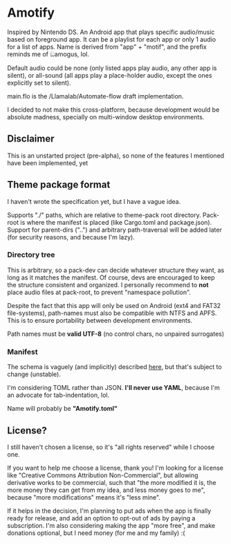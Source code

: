 # Amotify

Inspired by Nintendo DS. An Android app that plays specific audio/music based on foreground app. It can be a playlist for each app or only 1 audio for a list of apps. Name is derived from "app" + "motif", and the prefix reminds me of ඞamogus, lol.

Default audio could be none (only listed apps play audio, any other app is silent), or all-sound (all apps play a place-holder audio, except the ones explicitly set to silent).

main.flo is the /Llamalab/Automate-flow draft implementation.

I decided to not make this cross-platform, because development would be absolute madness, specially on multi-window desktop environments.

## Disclaimer

This is an unstarted project (pre-alpha), so none of the features I mentioned have been implemented, yet

## Theme package format

I haven't wrote the specification yet, but I have a vague idea.

Supports "./" paths, which are relative to theme-pack root directory. Pack-root is where the manifest is placed (like Cargo.toml and package.json). Support for parent-dirs ("..") and arbitrary path-traversal will be added later (for security reasons, and because I'm lazy).

### Directory tree

This is arbitrary, so a pack-dev can decide whatever structure they want, as long as it matches the manifest. Of course, devs are encouraged to keep the structure consistent and organized.
I personally recommend to **not** place audio files at pack-root, to prevent "namespace pollution".

Despite the fact that this app will only be used on Android (ext4 and FAT32 file-systems), path-names must also be compatible with NTFS and APFS. This is to ensure portability between development environments.

Path names must be **valid UTF-8** (no control chars, no unpaired surrogates)

### Manifest

The schema is vaguely (and implicitly) described [here](main.flo), but that's subject to change (unstable).

I'm considering TOML rather than JSON. **I'll never use YAML**, because I'm an advocate for tab-indentation, lol.

Name will probably be **"Amotify.toml"**

## License?

I still haven't chosen a license, so it's "all rights reserved" while I choose one.

If you want to help me choose a license, thank you! I'm looking for a license like "Creative Commons Attribution Non-Commercial", but allowing derivative works to be commercial, such that "the more modified it is, the more money they can get from my idea, and less money goes to me", because "more modifications" means it's "less mine".

If it helps in the decision, I'm planning to put ads when the app is finally ready for release, and add an option to opt-out of ads by paying a subscription. I'm also considering making the app "more free", and make donations optional, but I need money (for me and my family) :(
